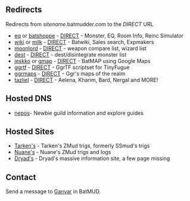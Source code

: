 ## Redirects

Redirects from _sitename_.batmudder.com to the _DIRECT_ URL

- [eq][eq] or [batshoppe][batshoppe] - [DIRECT][direct-batshoppe] - Monster, EQ, Room Info, Reinc Simulator
- [wiki][wiki] or [milk][milk] - [DIRECT][direct-wiki] - Batwiki, Sales search, Expmakers
- [moonlord][moonlord] - [DIRECT][direct-moonlord] - weapon compare list, wizard list
- [dest][dest] - [DIRECT][direct-dest] - dest/disintegrate monster list
- [jeskko][jeskko] or [gmap][gmap] - [DIRECT][direct-jeskko] - BatMAP using Google Maps
- [ggrtf][ggrtf] - [DIRECT][direct-ggrtf] - GgrTF scriptset for TinyFugue
- [ggrmaps][ggrmaps] - [DIRECT][direct-ggrmaps] - Ggr's maps of the realm
- [tazliel][tazliel] - [DIRECT][direct-tazliel] - Aelena, Kharim, Bard, Nergal and MORE!

## Hosted DNS

- [nepos][hosteddns-nepos]- Newbie guild information and explore guides

## Hosted Sites

- [Tarken's][hosted-tarken] - Tarken's ZMud trigs, formerly SSmud's trigs
- [Nuane's][hosted-nuane] - Nuane's ZMud trigs and logs
- [Dryad's][hosted-dryad] - Dryad's massive information site, a few page missing

## Contact

Send a message to [Ganvar](http://www.bat.org/char/ganvar) in BatMUD.

[eq]:  http://eq.batmudder.com
[batshoppe]:  http://batshoppe.batmudder.com
[direct-batshoppe]: http://batshoppe.dy.fi

[wiki]:  http://wiki.batmudder.com
[milk]:  http://milk.batmudder.com
[direct-wiki]: http://taikajuoma.ovh/wiki/Main_Page

[moonlord]:  http://moonlord.batmudder.com
[direct-moonlord]: https://web.archive.org/web/20180826203131/http://www.anvianet.fi/moonlord/batmud/barbarian.html

[dest]:  http://dest.batmudder.com
[direct-dest]: http://taikajuoma.ovh/wiki/Desters

[jeskko]:  http://jeskko.batmudder.com
[gmap]:  http://gmap.batmudder.com
[direct-jeskko]: http://jeskko.pupunen.net/gmap2/

[ggrtf]: http://ggrtf.batmudder.com
[direct-ggrtf]: https://tnsp.org/~ccr/ggrtf/

[ggrmaps]: http://ggrmaps.batmudder.com
[direct-ggrmaps]: https://tnsp.org/maps/

[tazliel]: http://tazliel.batmudder.com
[direct-tazliel]: https://sites.google.com/site/battazliel/

[hosteddns-nepos]: http://nepos.batmudder.com

[hosted-tarken]: http://tarken.batmudder.com
[hosted-nuane]: http://nuane.batmudder.com
[hosted-dryad]: http://dryad.batmudder.com
